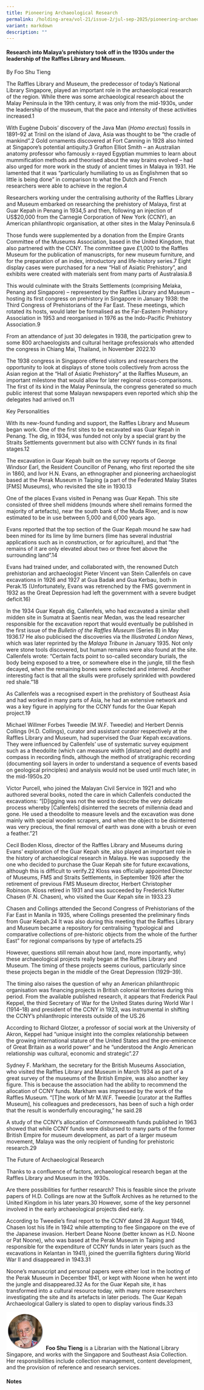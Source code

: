 ```yaml
---
title: Pioneering Archaeological Research
permalink: /holding-area/vol-21/issue-2/jul-sep-2025/pioneering-archaeological-research/
variant: markdown
description: ""
---
```

#### Research into Malaya’s prehistory took off in the 1930s under the leadership of the Raffles Library and Museum.  
By Foo Shu Tieng

The Raffles Library and Museum, the predecessor of today’s National Library Singapore, played an important role in the archaeological research of the region. While there was some archaeological research about the Malay Peninsula in the 19th century, it was only from the mid-1930s, under the leadership of the museum, that the pace and intensity of these activities increased.1

With Eugène Dubois’ discovery of the Java Man (_Homo erectus_) fossils in 1891–92 at Trinil on the island of Java, Asia was thought to be “the cradle of mankind”.2 Gold ornaments discovered at Fort Canning in 1928 also hinted at Singapore’s potential antiquity.3 Grafton Elliot Smith – an Australian anatomy professor who famously x-rayed Egyptian mummies to learn about mummification methods and theorised about the way brains evolved – had also urged for more work in the study of ancient times in Malaya in 1931. He lamented that it was “particularly humiliating to us as Englishmen that so little is being done” in comparison to what the Dutch and French researchers were able to achieve in the region.4

Researchers working under the centralising authority of the Raffles Library and Museum embarked on researching the prehistory of Malaya, first at Guar Kepah in Penang in 1934,5 and then, following an injection of US$20,000 from the Carnegie Corporation of New York (CCNY), an American philanthropic organisation, at other sites in the Malay Peninsula.6

Those funds were supplemented by a donation from the Empire Grants Committee of the Museums Association, based in the United Kingdom, that also partnered with the CCNY. The committee gave £1,000 to the Raffles Museum for the publication of manuscripts, for new museum furniture, and for the preparation of an index, introductory and life-history series.7 Eight display cases were purchased for a new “Hall of Asiatic Prehistory”, and exhibits were created with materials sent from many parts of Australasia.8

This would culminate with the Straits Settlements (comprising Melaka, Penang and Singapore) – represented by the Raffles Library and Museum – hosting its first congress on prehistory in Singapore in January 1938: the Third Congress of Prehistorians of the Far East. These meetings, which rotated its hosts, would later be formalised as the Far-Eastern Prehistory Association in 1953 and reorganised in 1976 as the Indo-Pacific Prehistory Association.9

From an attendance of just 30 delegates in 1938, the participation grew to some 800 archaeologists and cultural heritage professionals who attended the congress in Chiang Mai, Thailand, in November 2022.10

The 1938 congress in Singapore offered visitors and researchers the opportunity to look at displays of stone tools collectively from across the Asian region at the “Hall of Asiatic Prehistory” at the Raffles Museum, an important milestone that would allow for later regional cross-comparisons. The first of its kind in the Malay Peninsula, the congress generated so much public interest that some Malayan newspapers even reported which ship the delegates had arrived on.11 &nbsp;

Key Personalities

With its new-found funding and support, the Raffles Library and Museum began work. One of the first sites to be excavated was Guar Kepah in Penang. The dig, in 1934, was funded not only by a special grant by the Straits Settlements government but also with CCNY funds in its final stages.12 &nbsp;

The excavation in Guar Kepah built on the survey reports of George Windsor Earl, the Resident Councillor of Penang, who first reported the site in 1860, and Ivor H.N. Evans, an ethnographer and pioneering archaeologist based at the Perak Museum in Taiping (a part of the Federated Malay States \[FMS\] Museums), who revisited the site in 1930.13

One of the places Evans visited in Penang was Guar Kepah. This site consisted of three shell middens (mounds where shell remains formed the majority of artefacts), near the south bank of the Muda River, and is now estimated to be in use between 5,000 and 6,000 years ago.

Evans reported that the top section of the Guar Kepah mound he saw had been mined for its lime by lime burners (lime has several industrial applications such as in construction, or for agriculture), and that “the remains of it are only elevated about two or three feet above the surrounding land”.14

Evans had trained under, and collaborated with, the renowned Dutch prehistorian and archaeologist Pieter Vincent van Stein Callenfels on cave excavations in 1926 and 1927 at Gua Badak and Gua Kerbau, both in Perak.15 (Unfortunately, Evans was retrenched by the FMS government in 1932 as the Great Depression had left the government with a severe budget deficit.16)

In the 1934 Guar Kepah dig, Callenfels, who had excavated a similar shell midden site in Sumatra at Saentis near Medan, was the lead researcher responsible for the excavation report that would eventually be published in the first issue of the _Bulletin of the Raffles Museum_ (Series B) in May 1936.17 He also publicised the discoveries via the _Illustrated London News_, which was later reprinted by the _Malaya Tribune_ in January 1935. Not only were stone tools discovered, but human remains were also found at the site. Callenfels wrote: “Certain facts point to so-called secondary burials, the body being exposed to a tree, or somewhere else in the jungle, till the flesh decayed, when the remaining bones were collected and interred. Another interesting fact is that all the skulls were profusely sprinkled with powdered red shale.”18

As Callenfels was a recognised expert in the prehistory of Southeast Asia and had worked in many parts of Asia, he had an extensive network and was a key figure in applying for the CCNY funds for the Guar Kepah project.19

Michael Willmer Forbes Tweedie (M.W.F. Tweedie) and Herbert Dennis Collings (H.D. Collings), curator and assistant curator respectively at the Raffles Library and Museum, had supervised the Guar Kepah excavations. They were influenced by Callenfels’ use of systematic survey equipment such as a theodolite (which can measure width \[distance\] and depth) and compass in recording finds, although the method of stratigraphic recording (documenting soil layers in order to understand a sequence of events based on geological principles) and analysis would not be used until much later, in the mid-1950s.20

Victor Purcell, who joined the Malayan Civil Service in 1921 and who authored several books, noted the care in which Callenfels conducted the excavations: “\[D\]igging was not the word to describe the very delicate process whereby \[Callenfels\] disinterred the secrets of millennia dead and gone. He used a theodolite to measure levels and the excavation was done mainly with special wooden scrapers, and when the object to be disinterred was very precious, the final removal of earth was done with a brush or even a feather.”21

Cecil Boden Kloss, director of the Raffles Library and Museums during Evans’ exploration of the Guar Kepah site, also played an important role in the history of archaeological research in Malaya. He was supposedly&nbsp; the one who decided to purchase the Guar Kepah site for future excavations, although this is difficult to verify.22 Kloss was officially appointed Director of Museums, FMS and Straits Settlements, in September 1926 after the retirement of previous FMS Museum director, Herbert Christopher Robinson. Kloss retired in 1931 and was succeeded by Frederick Nutter Chasen (F.N. Chasen), who visited the Guar Kepah site in 1933.23

Chasen and Collings attended the Second Congress of Prehistorians of the Far East in Manila in 1935, where Collings presented the preliminary finds from Guar Kepah.24 It was also during this meeting that the Raffles Library and Museum became a repository for centralising “typological and comparative collections of pre-historic objects from the whole of the further East” for regional comparisons by type of artefacts.25

However, questions still remain about how (and, more importantly, why) these archaeological projects really began at the Raffles Library and Museum. The timing of these projects seems curious, particularly since these projects began in the middle of the Great Depression (1929–39).&nbsp;

The timing also raises the question of why an American philanthropic organisation was financing projects in British colonial territories during this period. From the available published research, it appears that Frederick Paul Keppel, the third Secretary of War for the United States during World War I (1914–18) and president of the CCNY in 1923, was instrumental in shifting the CCNY’s philanthropic interests outside of the US.26

According to Richard Glotzer, a professor of social work at the University of Akron, Keppel had “unique insight into the complex relationship between the growing international stature of the United States and the pre-eminence of Great Britain as a world power” and he “understood the Anglo American relationship was cultural, economic and strategic”.27 &nbsp;

Sydney F. Markham, the secretary for the British Museums Association, who visited the Raffles Library and Museum in March 1934 as part of a great survey of the museums of the British Empire, was also another key figure. This is because the association had the ability to recommend the allocation of CCNY funds. Markham was impressed by the work of the Raffles Museum. “\[T\]he work of Mr M.W.F. Tweedie \[curator at the Raffles Museum\], his colleagues and predecessors, has been of such a high order that the result is wonderfully encouraging,” he said.28 &nbsp;

A study of the CCNY’s allocation of Commonwealth funds published in 1963 showed that while CCNY funds were disbursed to many parts of the former British Empire for museum development, as part of a larger museum movement, Malaya was the only recipient of funding for prehistoric research.29

The Future of Archaeological Research&nbsp;

Thanks to a confluence of factors, archaeological research began at the Raffles Library and Museum in the 1930s.&nbsp;

Are there possibilities for further research? This is feasible since the private papers of H.D. Collings are now at the Suffolk Archives as he returned to the United Kingdom in his later years.30 However, some of the key personnel involved in the early archaeological projects died early.&nbsp;

According to Tweedie’s final report to the CCNY dated 28 August 1946, Chasen lost his life in 1942 while attempting to flee Singapore on the eve of the Japanese invasion. Herbert Deane Noone (better known as H.D. Noone or Pat Noone), who was based at the Perak Museum in Taiping and responsible for the expenditure of CCNY funds in later years (such as the excavations in Kelantan in 1941), joined the guerrilla fighters during World War II and disappeared in 1943.31

Noone’s manuscript and personal papers were either lost in the looting of the Perak Museum in December 1941, or kept with Noone when he went into the jungle and disappeared.32 As for the Guar Kepah site, it has transformed into a cultural resource today, with many more researchers investigating the site and its artefacts in later periods. The Guar Kepah Archaeological Gallery is slated to open to display various finds.33


	
<div style="background-color: white;">
<img style="width: 100px; height: 100px;" src="/images/Authors/DrJohnBray2.png">
<b>Foo Shu Tieng</b> is a Librarian with the National Library Singapore, and works with the Singapore and Southeast Asia Collection. Her responsibilities include collection management, content development, and the provision of reference and research services. </div>

#### **Notes**

[^1]: G.L. Peet, “Between the Two Great Wars: Anglo-Malayan Reflections and Premonitions,” _Straits Times Annual_, 1 January 1941, 28–29. (From NewspaperSG)

[^2]: Nancy Tayles and Marc Oxenham, eds., “Introduction: Southeast Asian Bioarchaeology Past and Present,” in _Bioarchaeology of Southeast Asia_ (Cambridge: Cambridge University Press, 2006), 4. (From National Library Singapore, call no. R 599.9470959 BIO); Ben Shephard, _Head Hunters: The Search for a Science of the Mind_ (London: The Bodley Head, 2014), 220. (From National Library Singapore, call no. R 612.809 SHE); Edward Pop, Sofwan Noerwidi and Fred Spoor, “Naming _Homo erectus_: A review,” _Journal of Human Evolution_ 190 (May 2024): 1, https://doi.org/10.1016/j.jhevol.2024.103516.&nbsp;

[^3]: “Treasure Trove at Fort Canning,” _Straits Times_, 19 July 1928, 8. (From NewspaperSG); Natalie S.Y. Ong, “The So Called ‘Kāla Head’ Armband of Temasek,” _Temasek Working Paper_ _Series_ 6 (Singapore: Temasek History Research Centre, ISEAS – Yusof Ishak Institute, 2023), https://www.iseas.edu.sg/wp-content/uploads/2023/08/TWPS06\_Natalie-Ong-LR.pdf.&nbsp;

[^4]: Shephard, Head Hunters, 88–98, 110–13, 190–95, 206–07, 219–25; Roland Braddell, “An Introduction to the Study of Ancient Times in the Malay Peninsula and the Straits of Malacca,” _Journal of the Malayan Branch of the Royal Asiatic Society_ 13, no. 2 (October 1935), 70. (From JSTOR via NLB’s eResources website)

[^5]: Alternative early spellings for this site include Goa Cuppa and Guak Kepah.&nbsp;

[^6]: “Raffles Museum Adopted as Eastern Centre,” _Straits Times_, 24 August 1936, 13. (From NewspaperSG); Gretchen Liu, _One Hundred Years of the National Museum Singapore 1887–1987_ (Singapore: National Museum, 1987), 52–53. (From National Library Singapore, call no. RCLOS 708.95957 LIU)

[^7]: “Raffles Museum Adopted as Eastern Centre.”

[^8]: F.N. Chasen, _Annual Report of the Raffles Museum and Library for the Year 1935_ (Singapore: The Museum), 1. (From National Library Singapore, call no. RCLOS 027.55957 RAF); “Raffles Museum Adopted as Eastern Centre”; “Building Up the Prehistory of Malaya,” _Morning Tribune_, 18 June 1937, 9. (From NewspaperSG)

[^9]: “Raffles Museum Adopted as Eastern Centre,” 13; “Savants to Visit Malacca,” _Straits Times_, 16 January 1938, 5. (From NewspaperSG); Rajamogan, _The National Museum in Historical Perspective_, _1874–1981_ (Singapore: National University of Singapore, 1987), 38, 47. (From National Library Singapore, call no. RSING 708.95957 RAJ); Bernard Philippe Groslier, “The Far Eastern Prehistory Association 1953–1957,” _Asian Perspectives_ 1, no. 1/2 (Summer 1957): v; Wilhelm G. Solheim II, “Reorganization of the Indo-Pacific Prehistory Association, and the IXth Congress of the International Union of Prehistoric and Protohistoric Sciences,” _Asian Perspectives_ 20, no. 1 (1977): 173. (From JSTOR via NLB’s eResources website)

[^10]: “The 22nd Congress of the Indo-Pacific Prehistory Association (IPPA 2022),” in _SEAMEO SPAFA Annual Report 2022–2023_ (Bangkok: SEAMEO Regional Centre for Archaeology and Fine Arts), 18, accessed 4 April 2025, https://www.seameo-spafa.org/wp-content/uploads/2024/06/SEAMEO-SPAFA-Annual-Report-2022-2023.pdf.&nbsp;




[^11]: “St. John Ambulance Brigade in Singapore: Indo-China Delegates to Prehistorians Congress Which Assembled in Singapore This Week,” _Malaya Tribune_, 22 January 1938, 20. (From NewspaperSG)

[^12]: P.V. van Stein Callenfels, “An Excavation of three Kitchen Middens at Guak Kepah, Province Wellesley, Straits Settlements,” _Bulletin of the Raffles Museum Singapore, Straits Settlements_, Series B, no. 1 (May 1936): 26. (From National Library Online)&nbsp;

[^13]: George Windsor Earl, “On the Mounds of Province-Wellesley, in the Malay Peninsula,” _Transactions of the Ethnological Society of London_ 2 (1863): 119. (From JSTOR via NLB’s eResources website); Ivor H.N. Evans, “On Ancient Kitchen Middens in Province Wellesley,” _Journal of the Federated Malay States Museums_ 15 (February 1930): 15–18. (From National Library Singapore, call no. RCLOS 708.9595 JFMSM)

[^14]: Evans, “On Ancient Kitchen Middens,” 17; Dorn Carran, John Hughes, Alick Leslie and Craig Kennedy, “A Short History of the Use of Lime as a Building Material Beyond Europe and North America,” _International Journal of Architectural Heritage_ 6, no. 2 (2012): 284, https://doi.org/10.1080/15583058.2010.511694.&nbsp;

[^15]: P.V. van Stein Callenfels and I.H.N. Evans, “Report on Cave Excavations in Perak,” _Oudheidkundig Verslag_ \[Report on Antiquities\], (1926): 181–92. (From National Library Singapore, call no. RCLOS 708.051 ODNOV-\[LYF\]); Victor Purcell, _The Memoirs of a Malayan Official_ (London: Casell, 1965), 277. (From National Library Singapore, call no. RCLOS 959.5 PUR)

[^16]: The Wanderer, “Mainly About Malayans,” _Straits Times_, 31 July 1932, 4 (From NewspaperSG)

[^17]: Julien Louys, “Quaternary Paleontological and Archaeological Research in Sumatra,” in _Quaternary Paleontology and Archaeology of Sumatra_ ed. Julie Louys, Paul C. H. Albers and Alexandra A. E. van der Geer (Canberra: ANU Press, 2024), 5. (From JSTOR via NLB’s eResources website); Callenfels, “An Excavation of Three Kitchen Middens at Guak Kepah, Province Wellesley, Straits Settlements,” 26.&nbsp;

[^18]: “An Advance in Far-Eastern Prehistory Relics of Australo-Melanesoid Culture,” _Malaya Tribune_, 29 January 1935, 16. (From NewspaperSG)

[^19]: “Carnegie Grant for Malayan Research,” _Straits Times_, 18 January 1935, 16. (From NewspaperSG)


[^20]: M.W.F. Tweedie, “Report on Excavations in Kelantan,” _Journal of the Malayan Branch of the Royal Asiatic Society_ 18, part 2 (August 1940): 18. (From National Library Singapore, call no. RCLOS 959.5 JMBRAS); B.A.V. Peacock, “A Short Description of Malayan Prehistoric Pottery,” _Asian Perspectives_ 3, no. 2 (Winter 1959): 123. (From JSTOR via NLB’s eResources website)



[^21]: Purcell, _The Memoirs of a Malayan Official_, 283.&nbsp;

[^22]: “An Advance in Far-Eastern Prehistory Relics of Australo-Melanesoid Culture”; Liu, _One Hundred Years of the National Museum Singapore 1887–1987_, 45.

[^23]: “Mr. C. Boden Kloss,” _Singapore Free Press and Mercantile Advertiser_, 12 December 1931, 10; “M.A.P,” _Straits Echo_ (_Mail Edition_), 27 September 1926, 1075. (From NewspaperSG); Choo, _Archaeology_, 6.&nbsp;

[^24]: Choo, “_Archaeology_,” 8; National Museum Singapore, “Second Congress for Prehistoric Research in the Far East to Be Held at Manila on 6th to 12th Feb, 1935,” Government Records, December 1934–April 1935. (From National Archives of Singapore, record reference no. CSO CONSULS FM 9222–34)

[^25]: Rajamogan, “The National Museum in Historical Perspective,” 28–29.&nbsp;

[^26]: Richard Glotzer, “Frederick P. Keppel and Carnegie Corporation’s Interwar Area Experts: An Overview,” _American Educational History Journal_ 33, no. 1 (2006): 49–50. (From ProQuest via NLB’s eResources website)

[^27]: Glotzer, “Frederick P. Keppel and Carnegie Corporation’s Interwar Area Experts,” 50.

[^28]: “Grants for Malayan Museums?” _Straits Times_, 8 March 1934, 19; “Valuable Work of the Raffles Museum,” _Singapore Free Press and Mercantile Advertiser_, 9 March 1934, 7. (From NewspaperSG); “Outlying Museums of the Empire,” _Nature_ 133 (1934): 538, https://www.nature.com/articles/133538a0; S.F. Markham, “The Museums of British Malaya,” in _Reports on the Museum of Ceylon, British Malaya, the West Indies_, etc, ed. Henry Alexander Miers (London: Museums Association, 1933), 15–19.&nbsp;

[^29]: Stephen H. Stackpole, Commonwealth Program 1911–1961 (New York: Carnegie Corporation of New York, 1963), 23–59, accessed 20 January 2025, https://babel.hathitrust.org/cgi/pt?id=mdp.39015016481221&amp;seq=43; Donald Fisher, “Rockefeller Philanthropy and the Rise of Social Anthropology,” _Anthropology Today_ 2, no. 1 (February 1986): 5–8. (From JSTOR via NLB’s eResources website); Ian McShane, _The Museum Movement: Carnegie Cultural Philanthropy and Museum Development in the Anglosphere_, 1920–1940 (London: Routledge, 2025), 57–85.

[^30]: “Herbert Dennis Collings (1905–2001),” Suffolk Record Office (reference number 2089/2), accessed 4 March 2025, https://www.suffolkarchives.co.uk/collections/getrecord/GB175\_2089\_2.




[^31]: Wilhelm G. Solheim II, Floyd Wheeler and Jane Allen-Wheeler, “Archaeology in Malaysia, Brunei, and Singapore,” in _Malaysian Studies: Archaeology, Historiography, Geography, and Bibliography_, ed. John A. Lent and Kent Mulliner (\[De Kalb, Ill.\]: Center for Southeast Asian Studies, Northern Illinois University 1986), 3–4. (From National Library Singapore, call no. RSING 959.5 MAL)

[^32]: Solheim II, Wheeler and Wheeler, “Archaeology in Malaysia, Brunei, and Singapore,” 3–4.&nbsp;

[^33]: Opalyn Mok, “Guar Kepah Archaeological Gallery in Penang Open to Public by End 2024,” _Malay Mail_, 14 May 2024,&nbsp; https://www.malaymail.com/news/malaysia/2024/05/14/guar-kepah-archaeological-gallery-in-penang-open-to-public-by-end-2024/134279; “41 Prehistoric Remains to Return to Malaysia From the Netherlands,” _Straits Times_, 14 November 2024, https://www.straitstimes.com/asia/se-asia/41-prehistoric-remains-to-return-to-malaysia-from-the-netherlands.